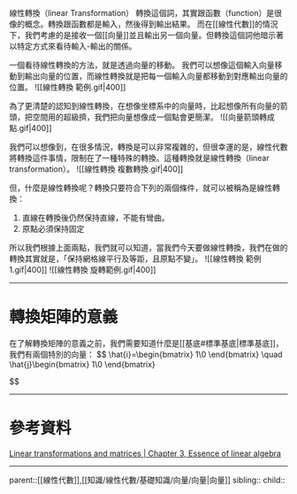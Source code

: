 線性轉換（linear Transformation）
轉換這個詞，其實跟函數（function）是很像的概念。轉換跟函數都是輸入，然後得到輸出結果。
而在[[線性代數]]的情況下，我們考慮的是接收一個[[向量]]並且輸出另一個向量。但轉換這個詞他暗示著以特定方式來看待輸入-輸出的關係。

一個看待線性轉換的方法，就是透過向量的移動。
我們可以想像這個輸入向量移動到輸出向量的位置，而線性轉換就是把每一個輸入向量都移動到對應輸出向量的位置。
![[線性轉換 範例.gif|400]]

為了更清楚的認知到線性轉換，在想像坐標系中的向量時，比起想像所有向量的箭頭，把空間用的超級擠，我們把向量想像成一個點會更簡潔。
![[向量箭頭轉成點.gif|400]]

我們可以想像到，在很多情況，轉換是可以非常複雜的，但很幸運的是，線性代數將轉換這件事情，限制在了一種特殊的轉換。這種轉換就是線性轉換（linear transformation）。
![[線性轉換 複數轉換.gif|400]]

但，什麼是線性轉換呢？轉換只要符合下列的兩個條件，就可以被稱為是線性轉換：
1. 直線在轉換後仍然保持直線，不能有彎曲。
2. 原點必須保持固定

所以我們根據上面兩點，我們就可以知道，當我們今天要做線性轉換，我們在做的轉換其實就是，「保持網格線平行及等距，且原點不變」。
![[線性轉換 範例1.gif|400]]
![[線性轉換 旋轉範例.gif|400]]
- - -
# 轉換矩陣的意義
在了解轉換矩陣的意義之前，我們需要知道什麼是[[基底#標準基底|標準基底]]，我們有兩個特別的向量：
$$
\hat{i}=\begin{bmatrix}
1\\0
\end{bmatrix}
\quad
\hat{j}\begin{bmatrix}
1\\0
\end{bmatrix}

$$

- - -
# 參考資料
[Linear transformations and matrices | Chapter 3, Essence of linear algebra](https://www.youtube.com/watch?v=kYB8IZa5AuE&t=46s)
- - -
parent::[[線性代數]],[[知識/線性代數/基礎知識/向量/向量|向量]]
sibling::
child::